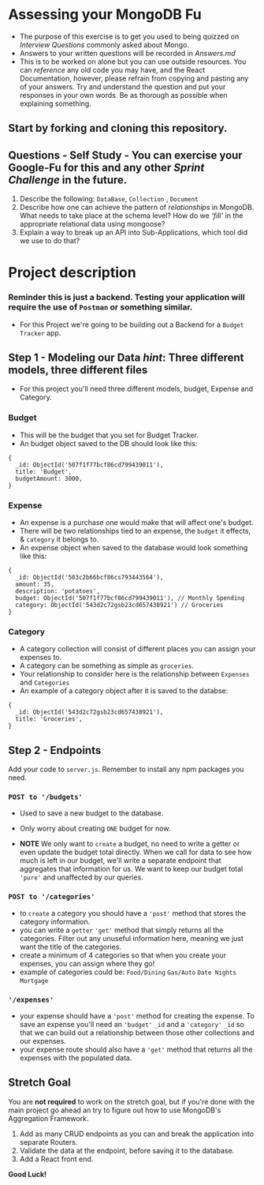 # Assessing your MongoDB Fu

- The purpose of this exercise is to get you used to being quizzed on _Interview
  Questions_ commonly asked about Mongo.
- Answers to your written questions will be recorded in _Answers.md_
- This is to be worked on alone but you can use outside resources. You can
  _reference_ any old code you may have, and the React Documentation, however,
  please refrain from copying and pasting any of your answers. Try and
  understand the question and put your responses in your own words. Be as
  thorough as possible when explaining something.

## Start by forking and cloning this repository.

## Questions - Self Study - You can exercise your Google-Fu for this and any other _Sprint Challenge_ in the future.

1.  Describe the following: `DataBase`, `Collection` , `Document`
1.  Describe how one can achieve the pattern of _relationships_ in MongoDB. What
    needs to take place at the schema level? How do we _'fill'_ in the
    appropriate relational data using mongoose?
1.  Explain a way to break up an API into Sub-Applications, which tool did we use to do that?

# Project description

### Reminder this is just a backend. Testing your application will require the use of `Postman` or something similar.

- For this Project we're going to be building out a Backend for a `Budget Tracker` app.

## Step 1 - Modeling our Data _hint_: **Three different models, three different files**

- For this project you'll need three different models, budget, Expense and
  Category.

### **Budget**

- This will be the budget that you set for Budget Tracker.
- An budget object saved to the DB should look like this:

```
{
  _id: ObjectId('507f1f77bcf86cd799439011'),
  title: 'Budget',
  budgetAmount: 3000,
}
```

### **Expense**

- An expense is a purchase one would make that will affect one's budget.
- There will be two relationships tied to an expense, the `budget` it effects, &
  `category` it belongs to.
- An expense object when saved to the database would look something like this:

```
{
  _id: ObjectId('503c2b66bcf86cs793443564'),
  amount: 35,
  description: 'potatoes',
  budget: ObjectId('507f1f77bcf86cd799439011'), // Monthly Spending
  category: ObjectId('543d2c72gsb23cd657438921') // Groceries
}
```

### **Category**

- A category collection will consist of different places you can assign your
  expenses to.
- A category can be something as simple as `groceries`.
- Your relationship to consider here is the relationship between `Expenses` and
  `Categories`
- An example of a category object after it is saved to the databse:

```
{
  _id: ObjectId('543d2c72gsb23cd657438921'),
  title: 'Groceries',
}
```

## Step 2 - Endpoints

Add your code to `server.js`. Remember to install any npm packages you need.

### `POST to '/budgets'`

- Used to save a new budget to the database.
- Only worry about creating `ONE` budget for now.

- **NOTE** We only want to `create` a budget, no need to write a getter or even
  update the budget total directly. When we call for data to see how much is
  left in our budget, we'll write a separate endpoint that aggregates that
  information for us. We want to keep our budget total `'pure'` and unaffected
  by our queries.

### `POST to '/categories'`

- to `create` a category you should have a `'post'` method that stores the
  category information.
- you can write a `getter` `'get'` method that simply returns all the
  categories. Filter out any unuseful information here, meaning we just want
  the title of the categories.
- create a minimum of 4 categories so that when you create your expenses, you
  can assign where they go!
- example of categories could be: `Food/Dining` `Gas/Auto` `Date Nights`
  `Mortgage`

### `'/expenses'`

- your expense should have a `'post'` method for creating the expense. To save
  an expense you'll need an `'budget'` `_id` and a `'category'` `_id` so that we
  can build out a relationship between those other collections and our expenses.
- your expense route should also have a `'get'` method that returns all the
  expenses with the populated data.

## Stretch Goal

You are **not required** to work on the stretch goal, but if you're done with the main project go ahead an try to figure out how to use MongoDB's Aggregation Framework.

1.  Add as many CRUD endpoints as you can and break the application into separate Routers.
1.  Validate the data at the endpoint, before saving it to the database.
1.  Add a React front end.

**Good Luck!**
